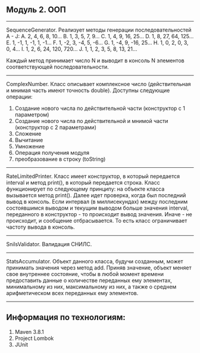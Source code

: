 Модуль 2. ООП
---
---
SequenceGenerator.
Реализует методы генерации последовательностей A - J:
A. 2, 4, 6, 8, 10...
B. 1, 3, 5, 7, 9...
C. 1, 4, 9, 16, 25...
D. 1, 8, 27, 64, 125...
E. 1, -1, 1, -1, 1, -1...
F. 1, -2, 3, -4, 5, -6...
G. 1, -4, 9, -16, 25...
H. 1, 0, 2, 0, 3, 0, 4...
I. 1, 2, 6, 24, 120, 720...
J. 1, 1, 2, 3, 5, 8, 13, 21...

Каждый метод принимает число N и выводит в консоль N элементов соответствующей последовательности.

---
ComplexNumber.
Класс описывает комплексное число (действительная и мнимая часть имеют точность double).
Доступны следующие операции:
1. Создание нового числа по действительной части (конструктор с 1
   параметром)
2. Создание нового числа по действительной и мнимой части (конструктор
   с 2 параметрами)
3. Сложение
4. Вычитание
5. Умножение
6. Операция получения модуля
7. преобразование в строку (toString)

---
RateLimitedPrinter.
Класс имеет конструктор, в который передается interval и метод print(), в который передается строка.
Класс функционирует по следующему принципу: на объекте класса вызывается метод print().
Далее идет проверка, когда был последний вывод в консоль. Если интервал (в миллисекундах)
между последним состоявшимся выводом и текущим выводом больше значения
interval, переданного в конструктор - то происходит вывод значения. Иначе - не
происходит, и сообщение отбрасывается. То есть класс ограничивает частоту вывода в
консоль.

---
SnilsValidator.
Валидация СНИЛС.

---
StatsAccumulator.
Объект данного класса, будучи созданным, может принимать значения через метод add.
Приняв значение, объект меняет свое внутреннее состояние, чтобы в любой момент времени предоставить данные о количестве переданных ему элементах,
минимальному из них, максимальному из них, а также о среднем арифметическом всех переданных ему элементов.

---
Информация по технологиям:
---
1. Maven 3.8.1
2. Project Lombok
3. JUnit